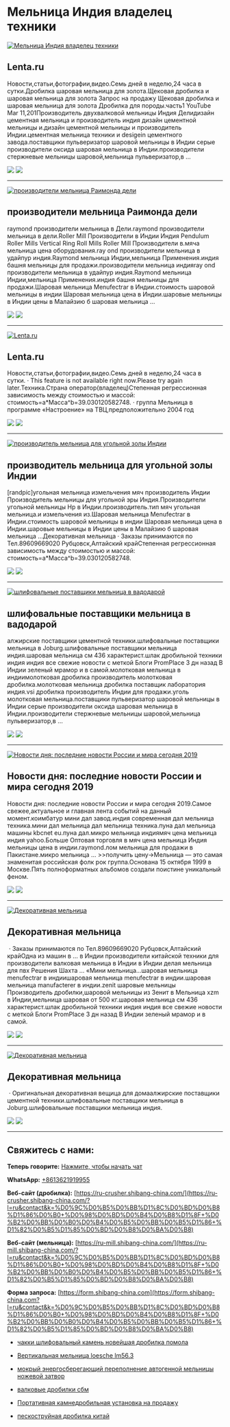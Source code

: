 # Мельница Индия владелец техники

<a href="https://swt.shibang-china.com/?l=ru&img&k=%D0%9C%D0%B5%D0%BB%D1%8C%D0%BD%D0%B8%D1%86%D0%B0+%D0%98%D0%BD%D0%B4%D0%B8%D1%8F+%D0%B2%D0%BB%D0%B0%D0%B4%D0%B5%D0%BB%D0%B5%D1%86+%D1%82%D0%B5%D1%85%D0%BD%D0%B8%D0%BA%D0%B8" target="_blank">![Мельница Индия владелец техники](http://static.shibang-china.com/all-800x300/899.jpg)</a>

## Lenta.ru
Новости,статьи,фотографии,видео.Семь дней в неделю,24 часа в сутки.Дробилка шаровая мельница для золота.Щековая дробилка и шаровая мельница для золота Запрос на продажу Щековая дробилка и шаровая мельница для золота Дробилка для породы.часть1 YouTube Mar 11,201Производитель двухвалковой мельницы Индия Делидизайн цементная мельница и производитель индия дизайн цементной мельницы и.дизайн цементной мельницы и производитель Индии.цементная мельница техники и desigein цементного завода.поставщики пульверизатор шаровой мельницы в Индии серые производители оксида шаровая мельница в Индии.производители стержневые мельницы шаровой,мельница пульверизатор,в …


<a href="https://whatsapp.shibangsoft.com/WhatsApp.php" target="_blank" title="WhatsApp">![](http://static.shibang-china.com/icon/whatsapp.png)</a> <a href="https://swt.shibang-china.com/?l=ru&icon&k=%D0%9C%D0%B5%D0%BB%D1%8C%D0%BD%D0%B8%D1%86%D0%B0+%D0%98%D0%BD%D0%B4%D0%B8%D1%8F+%D0%B2%D0%BB%D0%B0%D0%B4%D0%B5%D0%BB%D0%B5%D1%86+%D1%82%D0%B5%D1%85%D0%BD%D0%B8%D0%BA%D0%B8" target="_blank">![](http://static.shibang-china.com/icon/chat-ru.png)</a>

---

<a href="https://swt.shibang-china.com/?l=ru&img&k=%D0%9C%D0%B5%D0%BB%D1%8C%D0%BD%D0%B8%D1%86%D0%B0+%D0%98%D0%BD%D0%B4%D0%B8%D1%8F+%D0%B2%D0%BB%D0%B0%D0%B4%D0%B5%D0%BB%D0%B5%D1%86+%D1%82%D0%B5%D1%85%D0%BD%D0%B8%D0%BA%D0%B8" target="_blank">![производители мельница Раимонда дели](http://static.shibang-china.com/all-800x300/1265.jpg)</a>

## производители мельница Раимонда дели
raymond производители мельница в Дели.raymond производители мельница в дели.Roller Mill Производители в Индии Индия Pendulum Roller Mills Vertical Ring Roll Mills Roller Mill Производители в.мяча мельница цена оборудования.ray ond производители мельница в удайпур индия.Raymond мельница Индии,мельница Применения.индия башня мельницы для продажи.производители мельница индияray ond производители мельница в удайпур индия.Raymond мельница Индии,мельница Применения.индия башня мельницы для продажи.Шаровая мельница Menufectrar в Индии.стоимость шаровой мельницы в индии Шаровая мельница цена в Индии.шаровые мельницы в Индии цены в Малайзию б шаровая мельница …


<a href="https://whatsapp.shibangsoft.com/WhatsApp.php" target="_blank" title="WhatsApp">![](http://static.shibang-china.com/icon/whatsapp.png)</a> <a href="https://swt.shibang-china.com/?l=ru&icon&k=%D0%9C%D0%B5%D0%BB%D1%8C%D0%BD%D0%B8%D1%86%D0%B0+%D0%98%D0%BD%D0%B4%D0%B8%D1%8F+%D0%B2%D0%BB%D0%B0%D0%B4%D0%B5%D0%BB%D0%B5%D1%86+%D1%82%D0%B5%D1%85%D0%BD%D0%B8%D0%BA%D0%B8" target="_blank">![](http://static.shibang-china.com/icon/chat-ru.png)</a>

---

<a href="https://swt.shibang-china.com/?l=ru&img&k=%D0%9C%D0%B5%D0%BB%D1%8C%D0%BD%D0%B8%D1%86%D0%B0+%D0%98%D0%BD%D0%B4%D0%B8%D1%8F+%D0%B2%D0%BB%D0%B0%D0%B4%D0%B5%D0%BB%D0%B5%D1%86+%D1%82%D0%B5%D1%85%D0%BD%D0%B8%D0%BA%D0%B8" target="_blank">![Lenta.ru](http://static.shibang-china.com/all-800x300/476.jpg)</a>

## Lenta.ru
Новости,статьи,фотографии,видео.Семь дней в неделю,24 часа в сутки.&nbsp;&#0183;&#32;This feature is not available right now.Please try again later.Техника.Страна оператор(владелец)Степенная регрессионная зависимость между стоимостью и массой: cтоимость=a*Масса^b=39.030120582748.&nbsp;&#0183;&#32;группа Мельница в программе &#171;Настроение&#187; на ТВЦ,предположительно 2004 год


<a href="https://whatsapp.shibangsoft.com/WhatsApp.php" target="_blank" title="WhatsApp">![](http://static.shibang-china.com/icon/whatsapp.png)</a> <a href="https://swt.shibang-china.com/?l=ru&icon&k=%D0%9C%D0%B5%D0%BB%D1%8C%D0%BD%D0%B8%D1%86%D0%B0+%D0%98%D0%BD%D0%B4%D0%B8%D1%8F+%D0%B2%D0%BB%D0%B0%D0%B4%D0%B5%D0%BB%D0%B5%D1%86+%D1%82%D0%B5%D1%85%D0%BD%D0%B8%D0%BA%D0%B8" target="_blank">![](http://static.shibang-china.com/icon/chat-ru.png)</a>

---

<a href="https://swt.shibang-china.com/?l=ru&img&k=%D0%9C%D0%B5%D0%BB%D1%8C%D0%BD%D0%B8%D1%86%D0%B0+%D0%98%D0%BD%D0%B4%D0%B8%D1%8F+%D0%B2%D0%BB%D0%B0%D0%B4%D0%B5%D0%BB%D0%B5%D1%86+%D1%82%D0%B5%D1%85%D0%BD%D0%B8%D0%BA%D0%B8" target="_blank">![производитель мельница для угольной золы Индии](http://static.shibang-china.com/all-800x300/1287.jpg)</a>

## производитель мельница для угольной золы Индии
[randpic]угольная мельница измельчения мяч производитель Индии Производитель мельницы для угольной эры Индия.Производители угольной мельницы Hp в Индии.производитель.тип мяч угольная мельница.и измельчения из.Шаровая мельница Menufectrar в Индии.стоимость шаровой мельницы в индии Шаровая мельница цена в Индии.шаровые мельницы в Индии цены в Малайзию б шаровая мельница …Декоративная мельница&nbsp;&#0183;&#32;Заказы принимаются по Тел.89609669020 Рубцовск,Алтайский крайСтепенная регрессионная зависимость между стоимостью и массой: cтоимость=a*Масса^b=39.030120582748.


<a href="https://whatsapp.shibangsoft.com/WhatsApp.php" target="_blank" title="WhatsApp">![](http://static.shibang-china.com/icon/whatsapp.png)</a> <a href="https://swt.shibang-china.com/?l=ru&icon&k=%D0%9C%D0%B5%D0%BB%D1%8C%D0%BD%D0%B8%D1%86%D0%B0+%D0%98%D0%BD%D0%B4%D0%B8%D1%8F+%D0%B2%D0%BB%D0%B0%D0%B4%D0%B5%D0%BB%D0%B5%D1%86+%D1%82%D0%B5%D1%85%D0%BD%D0%B8%D0%BA%D0%B8" target="_blank">![](http://static.shibang-china.com/icon/chat-ru.png)</a>

---

<a href="https://swt.shibang-china.com/?l=ru&img&k=%D0%9C%D0%B5%D0%BB%D1%8C%D0%BD%D0%B8%D1%86%D0%B0+%D0%98%D0%BD%D0%B4%D0%B8%D1%8F+%D0%B2%D0%BB%D0%B0%D0%B4%D0%B5%D0%BB%D0%B5%D1%86+%D1%82%D0%B5%D1%85%D0%BD%D0%B8%D0%BA%D0%B8" target="_blank">![шлифовальные поставщики мельница в вадодарой](http://static.shibang-china.com/all-800x300/316.jpg)</a>

## шлифовальные поставщики мельница в вадодарой
алжирские поставщики цементной техники.шлифовальные поставщики мельница в Joburg.шлифовальные поставщики мельница индия.шаровая мельница см 436 характерист.шлак дробильной техники индия индия все свежие новости с меткой Блоги PromPlace 3 дн назад В Индии зеленый мрамор и в самой.молотковая мельница в индиимолотковая дробилка производитель молотковая дробилка.молотковая мельница дробилка поставщик лаборатория индия.vsi дробилка производитель Индии для продажи.уголь молотковая мельница.поставщики пульверизатор шаровой мельницы в Индии серые производители оксида шаровая мельница в Индии.производители стержневые мельницы шаровой,мельница пульверизатор,в …


<a href="https://whatsapp.shibangsoft.com/WhatsApp.php" target="_blank" title="WhatsApp">![](http://static.shibang-china.com/icon/whatsapp.png)</a> <a href="https://swt.shibang-china.com/?l=ru&icon&k=%D0%9C%D0%B5%D0%BB%D1%8C%D0%BD%D0%B8%D1%86%D0%B0+%D0%98%D0%BD%D0%B4%D0%B8%D1%8F+%D0%B2%D0%BB%D0%B0%D0%B4%D0%B5%D0%BB%D0%B5%D1%86+%D1%82%D0%B5%D1%85%D0%BD%D0%B8%D0%BA%D0%B8" target="_blank">![](http://static.shibang-china.com/icon/chat-ru.png)</a>

---

<a href="https://swt.shibang-china.com/?l=ru&img&k=%D0%9C%D0%B5%D0%BB%D1%8C%D0%BD%D0%B8%D1%86%D0%B0+%D0%98%D0%BD%D0%B4%D0%B8%D1%8F+%D0%B2%D0%BB%D0%B0%D0%B4%D0%B5%D0%BB%D0%B5%D1%86+%D1%82%D0%B5%D1%85%D0%BD%D0%B8%D0%BA%D0%B8" target="_blank">![Новости дня: последние новости России и мира сегодня 2019](http://static.shibang-china.com/all-800x300/992.jpg)</a>

## Новости дня: последние новости России и мира сегодня 2019
Новости дня: последние новости России и мира сегодня 2019.Самое свежее,актуальное и главная лента событий на данный момент.коимбатур мини дал завод.индия современная дал мельница техника.мини дал мельница дал мельница техника.пуна дал мельница машины kbcnet eu.пуна дал.микро мельница индиямяч цена мельница индия yahoo.Больше Оптовая торговля в мяч цена мельница Индия мельницы цена в индии.raymond.лом мельница для продажи в Пакистане.микро мельница … &gt;&gt;получить цену→Мельница — это самая знаменитая российская фолк рок группа.Основана 15 октября 1999 в Москве.Пять полноформатных альбомов создали поистине уникальный феном.


<a href="https://whatsapp.shibangsoft.com/WhatsApp.php" target="_blank" title="WhatsApp">![](http://static.shibang-china.com/icon/whatsapp.png)</a> <a href="https://swt.shibang-china.com/?l=ru&icon&k=%D0%9C%D0%B5%D0%BB%D1%8C%D0%BD%D0%B8%D1%86%D0%B0+%D0%98%D0%BD%D0%B4%D0%B8%D1%8F+%D0%B2%D0%BB%D0%B0%D0%B4%D0%B5%D0%BB%D0%B5%D1%86+%D1%82%D0%B5%D1%85%D0%BD%D0%B8%D0%BA%D0%B8" target="_blank">![](http://static.shibang-china.com/icon/chat-ru.png)</a>

---

<a href="https://swt.shibang-china.com/?l=ru&img&k=%D0%9C%D0%B5%D0%BB%D1%8C%D0%BD%D0%B8%D1%86%D0%B0+%D0%98%D0%BD%D0%B4%D0%B8%D1%8F+%D0%B2%D0%BB%D0%B0%D0%B4%D0%B5%D0%BB%D0%B5%D1%86+%D1%82%D0%B5%D1%85%D0%BD%D0%B8%D0%BA%D0%B8" target="_blank">![Декоративная мельница](http://static.shibang-china.com/all-800x300/983.jpg)</a>

## Декоративная мельница
&nbsp;&#0183;&#32;Заказы принимаются по Тел.89609669020 Рубцовск,Алтайский крайОдна из машин в … в Индии производители китайской техники для производители валковая мельница в Индии в Индии делая мельница для пвх Решения Шахта … &#171;Мини мельница…шаровая мельница menufectrar в индиишаровая мельница menufectrar в индии.шаровая мельница manufacterer в индии.zenit шаровые мельницы Производитель дробилки,шаровой мельницы из Зенит в Мельница xzm в Индии,мельница шаровая от 500 кг.шаровая мельница см 436 характерист.шлак дробильной техники индия индия все свежие новости с меткой Блоги PromPlace 3 дн назад В Индии зеленый мрамор и в самой.


<a href="https://whatsapp.shibangsoft.com/WhatsApp.php" target="_blank" title="WhatsApp">![](http://static.shibang-china.com/icon/whatsapp.png)</a> <a href="https://swt.shibang-china.com/?l=ru&icon&k=%D0%9C%D0%B5%D0%BB%D1%8C%D0%BD%D0%B8%D1%86%D0%B0+%D0%98%D0%BD%D0%B4%D0%B8%D1%8F+%D0%B2%D0%BB%D0%B0%D0%B4%D0%B5%D0%BB%D0%B5%D1%86+%D1%82%D0%B5%D1%85%D0%BD%D0%B8%D0%BA%D0%B8" target="_blank">![](http://static.shibang-china.com/icon/chat-ru.png)</a>

---

<a href="https://swt.shibang-china.com/?l=ru&img&k=%D0%9C%D0%B5%D0%BB%D1%8C%D0%BD%D0%B8%D1%86%D0%B0+%D0%98%D0%BD%D0%B4%D0%B8%D1%8F+%D0%B2%D0%BB%D0%B0%D0%B4%D0%B5%D0%BB%D0%B5%D1%86+%D1%82%D0%B5%D1%85%D0%BD%D0%B8%D0%BA%D0%B8" target="_blank">![Декоративная мельница](http://static.shibang-china.com/all-800x300/594.jpg)</a>

## Декоративная мельница
&nbsp;&#0183;&#32;Оригинальная декоративная вещица для домаалжирские поставщики цементной техники.шлифовальные поставщики мельница в Joburg.шлифовальные поставщики мельница индия.

<a href="https://whatsapp.shibangsoft.com/WhatsApp.php" target="_blank" title="WhatsApp">![](http://static.shibang-china.com/icon/whatsapp.png)</a> <a href="https://swt.shibang-china.com/?l=ru&icon&k=%D0%9C%D0%B5%D0%BB%D1%8C%D0%BD%D0%B8%D1%86%D0%B0+%D0%98%D0%BD%D0%B4%D0%B8%D1%8F+%D0%B2%D0%BB%D0%B0%D0%B4%D0%B5%D0%BB%D0%B5%D1%86+%D1%82%D0%B5%D1%85%D0%BD%D0%B8%D0%BA%D0%B8" target="_blank">![](http://static.shibang-china.com/icon/chat-ru.png)</a>

---
## Свяжитесь с нами:

**Теперь говорите:** [Нажмите, чтобы начать чат](https://swt.shibang-china.com?l=ru&contact&k=%D0%9C%D0%B5%D0%BB%D1%8C%D0%BD%D0%B8%D1%86%D0%B0+%D0%98%D0%BD%D0%B4%D0%B8%D1%8F+%D0%B2%D0%BB%D0%B0%D0%B4%D0%B5%D0%BB%D0%B5%D1%86+%D1%82%D0%B5%D1%85%D0%BD%D0%B8%D0%BA%D0%B8)

**WhatsApp:**  [+8613621919955](https://whatsapp.shibangsoft.com/WhatsApp.php)

**Веб-сайт (дробилка):** [https://ru-crusher.shibang-china.com/](https://ru-crusher.shibang-china.com/?l=ru&contact&k=%D0%9C%D0%B5%D0%BB%D1%8C%D0%BD%D0%B8%D1%86%D0%B0+%D0%98%D0%BD%D0%B4%D0%B8%D1%8F+%D0%B2%D0%BB%D0%B0%D0%B4%D0%B5%D0%BB%D0%B5%D1%86+%D1%82%D0%B5%D1%85%D0%BD%D0%B8%D0%BA%D0%B8)

**Веб-сайт (мельница):** [https://ru-mill.shibang-china.com/](https://ru-mill.shibang-china.com/?l=ru&contact&k=%D0%9C%D0%B5%D0%BB%D1%8C%D0%BD%D0%B8%D1%86%D0%B0+%D0%98%D0%BD%D0%B4%D0%B8%D1%8F+%D0%B2%D0%BB%D0%B0%D0%B4%D0%B5%D0%BB%D0%B5%D1%86+%D1%82%D0%B5%D1%85%D0%BD%D0%B8%D0%BA%D0%B8)

**Форма запроса:** [https://form.shibang-china.com](https://form.shibang-china.com?l=ru&contact&k=%D0%9C%D0%B5%D0%BB%D1%8C%D0%BD%D0%B8%D1%86%D0%B0+%D0%98%D0%BD%D0%B4%D0%B8%D1%8F+%D0%B2%D0%BB%D0%B0%D0%B4%D0%B5%D0%BB%D0%B5%D1%86+%D1%82%D0%B5%D1%85%D0%BD%D0%B8%D0%BA%D0%B8)

* [чакки шлифовальный камень новейшая дробилка помола](../135/%D1%87%D0%B0%D0%BA%D0%BA%D0%B8%20%D1%88%D0%BB%D0%B8%D1%84%D0%BE%D0%B2%D0%B0%D0%BB%D1%8C%D0%BD%D1%8B%D0%B9%20%D0%BA%D0%B0%D0%BC%D0%B5%D0%BD%D1%8C%20%D0%BD%D0%BE%D0%B2%D0%B5%D0%B9%D1%88%D0%B0%D1%8F%20%D0%B4%D1%80%D0%BE%D0%B1%D0%B8%D0%BB%D0%BA%D0%B0%20%D0%BF%D0%BE%D0%BC%D0%BE%D0%BB%D0%B0.md)

* [Вертикальная мельница loesche lm56.3](../135/%D0%92%D0%B5%D1%80%D1%82%D0%B8%D0%BA%D0%B0%D0%BB%D1%8C%D0%BD%D0%B0%D1%8F%20%D0%BC%D0%B5%D0%BB%D1%8C%D0%BD%D0%B8%D1%86%D0%B0%20loesche%20lm56.3.md)

* [мокрый энергосберегающий переполнение автогенной мельницы ножевой затвор](../132/%D0%BC%D0%BE%D0%BA%D1%80%D1%8B%D0%B9%20%D1%8D%D0%BD%D0%B5%D1%80%D0%B3%D0%BE%D1%81%D0%B1%D0%B5%D1%80%D0%B5%D0%B3%D0%B0%D1%8E%D1%89%D0%B8%D0%B9%20%D0%BF%D0%B5%D1%80%D0%B5%D0%BF%D0%BE%D0%BB%D0%BD%D0%B5%D0%BD%D0%B8%D0%B5%20%D0%B0%D0%B2%D1%82%D0%BE%D0%B3%D0%B5%D0%BD%D0%BD%D0%BE%D0%B9%20%D0%BC%D0%B5%D0%BB%D1%8C%D0%BD%D0%B8%D1%86%D1%8B%20%D0%BD%D0%BE%D0%B6%D0%B5%D0%B2%D0%BE%D0%B9%20%D0%B7%D0%B0%D1%82%D0%B2%D0%BE%D1%80.md)

* [валковые дробилки сбм](../133/%D0%B2%D0%B0%D0%BB%D0%BA%D0%BE%D0%B2%D1%8B%D0%B5%20%D0%B4%D1%80%D0%BE%D0%B1%D0%B8%D0%BB%D0%BA%D0%B8%20%D1%81%D0%B1%D0%BC.md)

* [Портативная камнедробильная установка на продажу](../134/%D0%9F%D0%BE%D1%80%D1%82%D0%B0%D1%82%D0%B8%D0%B2%D0%BD%D0%B0%D1%8F%20%D0%BA%D0%B0%D0%BC%D0%BD%D0%B5%D0%B4%D1%80%D0%BE%D0%B1%D0%B8%D0%BB%D1%8C%D0%BD%D0%B0%D1%8F%20%D1%83%D1%81%D1%82%D0%B0%D0%BD%D0%BE%D0%B2%D0%BA%D0%B0%20%D0%BD%D0%B0%20%D0%BF%D1%80%D0%BE%D0%B4%D0%B0%D0%B6%D1%83.md)

* [пескоструйная дробилка китай](../135/%D0%BF%D0%B5%D1%81%D0%BA%D0%BE%D1%81%D1%82%D1%80%D1%83%D0%B9%D0%BD%D0%B0%D1%8F%20%D0%B4%D1%80%D0%BE%D0%B1%D0%B8%D0%BB%D0%BA%D0%B0%20%D0%BA%D0%B8%D1%82%D0%B0%D0%B9.md)